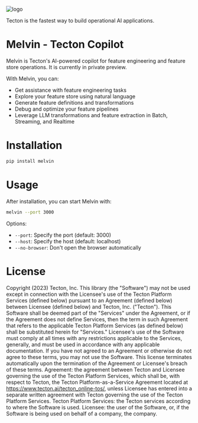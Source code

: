 ![logo](https://s3.us-west-2.amazonaws.com/tecton.ai.public/documentation/pypi/tecton-logo.svg)

Tecton is the fastest way to build operational AI applications.

# Melvin - Tecton Copilot

Melvin is Tecton's AI-powered copilot for feature engineering and feature store operations. It is currently in private preview.

With Melvin, you can:
- Get assistance with feature engineering tasks
- Explore your feature store using natural language
- Generate feature definitions and transformations
- Debug and optimize your feature pipelines
- Leverage LLM transformations and feature extraction in Batch, Streaming, and Realtime

# Installation

```bash
pip install melvin
```

# Usage

After installation, you can start Melvin with:

```bash
melvin --port 3000
```

Options:
- `--port`: Specify the port (default: 3000)
- `--host`: Specify the host (default: localhost)
- `--no-browser`: Don't open the browser automatically

# License

Copyright (2023) Tecton, Inc. This library (the "Software") may not be used except in connection with the Licensee's use
of the Tecton Platform Services (defined below) pursuant to an Agreement (defined below) between Licensee (defined
below) and Tecton, Inc. ("Tecton"). This Software shall be deemed part of the "Services" under the Agreement, or if the
Agreement does not define Services, then the term in such Agreement that refers to the applicable Tecton Platform
Services (as defined below) shall be substituted herein for "Services." Licensee's use of the Software must comply at
all times with any restrictions applicable to the Services, generally, and must be used in accordance with any
applicable documentation. If you have not agreed to an Agreement or otherwise do not agree to these terms, you may not
use the Software. This license terminates automatically upon the termination of the Agreement or Licensee's breach of
these terms. Agreement: the agreement between Tecton and Licensee governing the use of the Tecton Platform Services,
which shall be, with respect to Tecton, the Tecton Platform-as-a-Service Agreement located
at https://www.tecton.ai/tecton_online-tos/, unless Licensee has entered into a separate written agreement with Tecton
governing the use of the Tecton Platform Services. Tecton Platform Services: the Tecton services according to where the
Software is used. Licensee: the user of the Software, or, if the Software is being used on behalf of a company, the
company.
